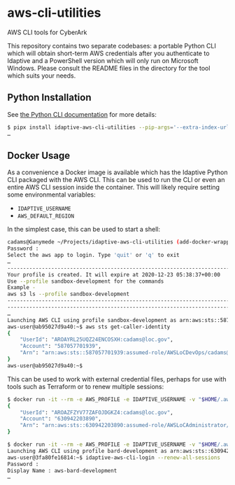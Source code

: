 # aws-cli-utilities

AWS CLI tools for CyberArk

This repository contains two separate codebases: a portable Python CLI which
will obtain short-term AWS credentials after you authenticate to Idaptive and a
PowerShell version which will only run on Microsoft Windows. Please consult the
README files in the directory for the tool which suits your needs.

## Python Installation

See [the Python CLI documentation](./AWS%20CLI%20-%20Idaptive%20V1/README.md) for more details:

```bash
$ pipx install idaptive-aws-cli-utilities --pip-args='--extra-index-url https://git.loc.gov/api/v4/projects/1594/packages/pypi/simple'
…
```

## Docker Usage

As a convenience a Docker image is available which has the Idaptive Python CLI
packaged with the AWS CLI. This can be used to run the CLI or even an entire AWS
CLI session inside the container. This will likely require setting some environmental
variables:

-   `IDAPTIVE_USERNAME`
-   `AWS_DEFAULT_REGION`

In the simplest case, this can be used to start a shell:

```bash
cadams@Ganymede ~/Projects/idaptive-aws-cli-utilities (add-docker-wrapper)> docker run -it --rm -e IDAPTIVE_USERNAME idaptive-aws-cli
Password :
Select the aws app to login. Type 'quit' or 'q' to exit
…
--------------------------------------------------------------------------------
Your profile is created. It will expire at 2020-12-23 05:38:37+00:00
Use --profile sandbox-development for the commands
Example -
aws s3 ls --profile sandbox-development
--------------------------------------------------------------------------------
--------------------------------------------------------------------------------
…
Launching AWS CLI using profile sandbox-development as arn:aws:sts::587057701939:assumed-role/AWSLoCDevOps/cadams@loc.gov
aws-user@ab95027d9a40:~$ aws sts get-caller-identity
{
    "UserId": "AROAYRL25UQZ24ENCOSXH:cadams@loc.gov",
    "Account": "587057701939",
    "Arn": "arn:aws:sts::587057701939:assumed-role/AWSLoCDevOps/cadams@loc.gov"
}
aws-user@ab95027d9a40:~$
```

This can be used to work with external credential files, perhaps for use with
tools such as Terraform or to renew multiple sessions:

```bash
$ docker run -it --rm -e AWS_PROFILE -e IDAPTIVE_USERNAME -v "$HOME/.aws:/home/aws-user/.aws" idaptive-aws-cli sts get-caller-identity
{
    "UserId": "AROAZFZYV77ZAFOJDGKZ4:cadams@loc.gov",
    "Account": "630942203890",
    "Arn": "arn:aws:sts::630942203890:assumed-role/AWSLoCAdministrator/cadams@loc.gov"
}
```

```bash
$ docker run -it --rm -e AWS_PROFILE -e IDAPTIVE_USERNAME -v "$HOME/.aws:/home/aws-user/.aws" idaptive-aws-cli
Launching AWS CLI using profile bard-development as arn:aws:sts::630942203890:assumed-role/AWSLoCAdministrator/cadams@loc.gov
aws-user@3fa80fe16814:~$ idaptive-aws-cli-login --renew-all-sessions
Password :
Display Name : aws-bard-development
…
```
